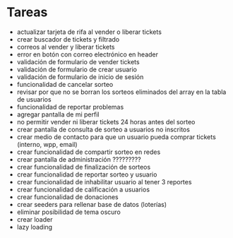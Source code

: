 # Tareas

- actualizar tarjeta de rifa al vender o liberar tickets
- crear buscador de tickets y filtrado
- correos al vender y liberar tickets
- error en botón con correo electrónico en header
- validación de formulario de vender tickets
- validación de formulario de crear usuario
- validación de formulario de inicio de sesión
- funcionalidad de cancelar sorteo
- revisar por que no se borran los sorteos eliminados del array en la tabla de usuarios
- funcionalidad de reportar problemas
- agregar pantalla de mi perfil
- no permitir vender ni liberar tickets 24 horas antes del sorteo
- crear pantalla de consulta de sorteo a usuarios no inscritos
- crear medio de contacto para que un usuario pueda comprar tickets (interno, wpp, email)
- crear funcionalidad de compartir sorteo en redes
- crear pantalla de administración ?????????
- crear funcionalidad de finalización de sorteos
- crear funcionalidad de reportar sorteo y usuario
- crear funcionalidad de inhabilitar usuario al tener 3 reportes
- crear funcionalidad de calificación a usuarios
- crear funcionalidad de donaciones
- crear seeders para rellenar base de datos (loterías)
- eliminar posibilidad de tema oscuro
- crear loader
- lazy loading
